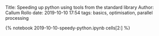 Title: Speeding up python using tools from the standard library
Author: Callum Rollo
date: 2019-10-10 17:54
tags: basics, optimisation, parallel processing

{% notebook 2019-10-10-speedy-python.ipynb cells[2:] %}
